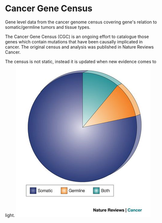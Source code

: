# Cancer Gene Census
Gene level data from the cancer genome census covering gene's relation to somatic/germline
tumors and tissue types.

The Cancer Gene Census (CGC) is an ongoing effort to catalogue those genes which contain mutations that have been causally implicated in cancer. The original census and analysis was published in Nature Reviews Cancer.

The census is not static, instead it is updated when new evidence comes to light.
![Screenshot](cgc_screenshot_1.png)
<br />
